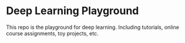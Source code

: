# Deep Learning Playground
This repo is the playground for deep learning. Including tutorials, online course assignments, toy projects, etc.
